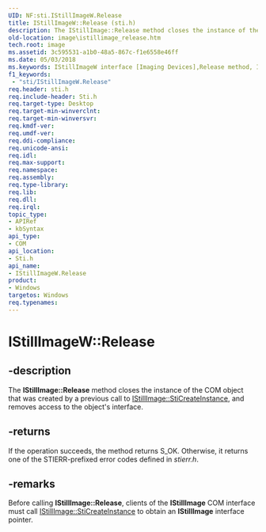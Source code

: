 ```yaml
---
UID: NF:sti.IStillImageW.Release
title: IStillImageW::Release (sti.h)
description: The IStillImage::Release method closes the instance of the COM object that was created by a previous call to IStillImage::StiCreateInstance, and removes access to the object's interface.
old-location: image\istillimage_release.htm
tech.root: image
ms.assetid: 3c595531-a1b0-48a5-867c-f1e6558e46ff
ms.date: 05/03/2018
ms.keywords: IStillImageW interface [Imaging Devices],Release method, IStillImageW.Release, IStillImageW::Release, Release, Release method [Imaging Devices], Release method [Imaging Devices],IStillImageW interface, image.istillimage_release, sti/IStillImageW::Release, stifnc_e1ab4835-ed24-4c92-a879-f57061656825.xml
f1_keywords:
 - "sti/IStillImageW.Release"
req.header: sti.h
req.include-header: Sti.h
req.target-type: Desktop
req.target-min-winverclnt: 
req.target-min-winversvr: 
req.kmdf-ver: 
req.umdf-ver: 
req.ddi-compliance: 
req.unicode-ansi: 
req.idl: 
req.max-support: 
req.namespace: 
req.assembly: 
req.type-library: 
req.lib: 
req.dll: 
req.irql: 
topic_type:
- APIRef
- kbSyntax
api_type:
- COM
api_location:
- Sti.h
api_name:
- IStillImageW.Release
product:
- Windows
targetos: Windows
req.typenames: 
---
```


# IStillImageW::Release


## -description


The <b>IStillImage::Release</b> method closes the instance of the COM object that was created by a previous call to <a href="https://docs.microsoft.com/previous-versions/windows/hardware/drivers/ff543804(v=vs.85)">IStillImage::StiCreateInstance</a>, and removes access to the object's interface.


## -returns



If the operation succeeds, the method returns S_OK. Otherwise, it returns one of the STIERR-prefixed error codes defined in <i>stierr.h</i>.




## -remarks



Before calling <b>IStillImage::Release</b>, clients of the <b>IStillImage</b> COM interface must call <a href="https://docs.microsoft.com/previous-versions/windows/hardware/drivers/ff543804(v=vs.85)">IStillImage::StiCreateInstance</a> to obtain an <b>IStillImage</b> interface pointer.



